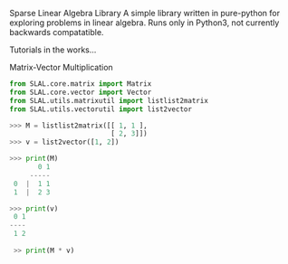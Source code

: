 Sparse Linear Algebra Library
A simple library written in pure-python for exploring problems in linear algebra.
Runs only in Python3, not currently backwards compatatible. 

Tutorials in the works...

Matrix-Vector Multiplication 
```python
from SLAL.core.matrix import Matrix
from SLAL.core.vector import Vector
from SLAL.utils.matrixutil import listlist2matrix
from SLAL.utils.vectorutil import list2vector

>>> M = listlist2matrix([[ 1, 1 ],
                         [ 2, 3]])
>>> v = list2vector([1, 2])

>>> print(M)
       0 1
     -----
 0  |  1 1
 1  |  2 3

>>> print(v)
 0 1
----
 1 2
 
 >> print(M * v)
 


```
